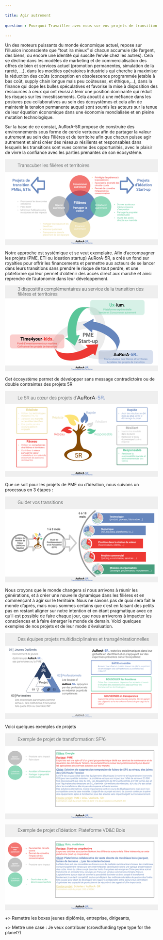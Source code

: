```yaml
---

title: Agir autrement

question : Pourquoi Travailler avec nous sur vos projets de transition ?

---
```


Un des moteurs puissants du monde économique actuel, repose sur l’illusion inconsciente que “tout ira mieux” si chacun accumule (de l’argent, des biens, ou encore une identité qui suscite l’envie chez les autres). Cela se décline dans les modèles de marketing et de commercialisation des offres de bien et services actuel (promotion permanentes, simulation de la rareté, …), dans les modèles opératoires industriels qui cherche à maximiser la réduction des coûts (conception en obsolescence programmée jetable à bas coût, supply chain longue mais peu coûteuses, et éthique,...), dans la finance qui dope les bulles spéculatives et favorise la mise à disposition des ressources à ceux qui ont réussi à tenir une position dominante qui réduit les risques sur les investissements. Cela aboutit à une méfiance dans les postures peu collaboratives au sein des écosystèmes et cela afin de maintenir la tension permanente auquel sont soumis les acteurs sur la tenue de leur équation économique dans une économie mondialisée et en pleine mutation technologique.

Sur la base de ce constat, AuRorA-5R propose de construire des environnements sous forme de cercle vertueux afin de partager la valeur autrement au sein des Filières et du territoire afin que chacun puisse agir autrement et ainsi créer des réseaux résilients et responsables dans lesquels les transitions sont vues comme des opportunités, avec le plaisir de vivre la confiance avec les parties prenantes de son écosystème.

![](images/image7.png)

Notre approche est systémique et se veut exemplaire. Afin d’accompagner les projets (PME, ETI ou ideation startup) AuRorA-5R, a créé un fond sur royalties pour offrir les financements et permettre aux acteurs de se lancer dans leurs transitions sans prendre le risque de tout perdre, et une plateforme qui leur permet d’obtenir des accès direct aux marché et ainsi reprendre de l’autonomie dans leur développement.

![](images/image1.png)

Cet écosystème permet de développer sans message contradictoire ou de double contraintes des projets 5R 

![](images/image3.png)

 Que ce soit pour les projets de PME ou d’idéation, nous suivons un processus en 3 étapes :

![](images/image4.png)

Nous croyons que le monde changera si nous arrivons à réunir les générations, et à créer une nouvelle dynamique dans les filières et en commençant à agir sur le territoire. Nous ne savons pas de quoi sera fait le monde d’après, mais nous sommes certains que c’est en faisant des petits pas en restant aligner sur notre intention et en étant pragmatique avec ce qu’il est possible de faire chaque jour, que nous arriverons à impacter les consciences et à faire émerger le monde de demain. Voici quelques exemples de nos projets et de leur mode d’évaluation. 

![](images/image6.png)

Voici quelques exemples de projets

![](images/image2.png)

![](images/image5.png)

+> Remettre les boxes jeunes diplômés, entreprise, dirigeants, 

+> Mettre une case : Je veux contribuer (crowdfunding type type for the planet?)

